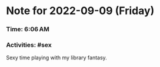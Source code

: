 # Note for 2022-09-09 (Friday)
### Time: 6:06 AM
### Activities: #sex

Sexy time playing with my library fantasy.
